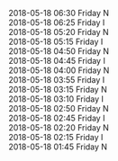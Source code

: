 2018-05-18 06:30 Friday  N  
2018-05-18 06:25 Friday  I  
2018-05-18 05:20 Friday  N  
2018-05-18 05:15 Friday  I  
2018-05-18 04:50 Friday  N  
2018-05-18 04:45 Friday  I  
2018-05-18 04:00 Friday  N  
2018-05-18 03:55 Friday  I  
2018-05-18 03:15 Friday  N  
2018-05-18 03:10 Friday  I  
2018-05-18 02:50 Friday  N  
2018-05-18 02:45 Friday  I  
2018-05-18 02:20 Friday  N  
2018-05-18 02:15 Friday  I  
2018-05-18 01:45 Friday  N  
